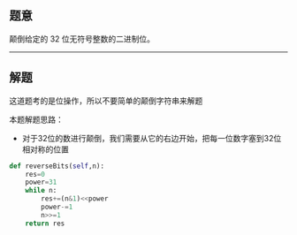 ## 题意

颠倒给定的 32 位无符号整数的二进制位。

---
## 解题

这道题考的是位操作，所以不要简单的颠倒字符串来解题

本题解题思路：
- 对于32位的数进行颠倒，我们需要从它的右边开始，把每一位数字塞到32位相对称的位置

```python
def reverseBits(self,n):
	res=0
	power=31
	while n:
		res+=(n&1)<<power
		power-=1
		n>>=1
	return res
```